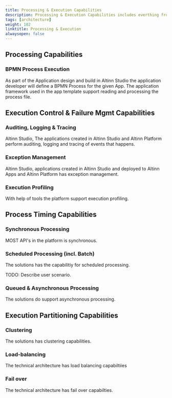 ```yaml
---
title: Processing & Execution Capabilities
description: Processing & Execution Capabilities includes everthing from processing a defined business processes to loadbalancing and failover
tags: [architecture]
weight: 102
linktitle: Processing & Execution
alwaysopen: false
---
```

##	Processing Capabilities

### BPMN Process Execution
As part of the Application design and build in Altinn Studio the application developer will define a BPMN Process for the given App. 
The application framework used in the app template support reading and processing the process file. 

## Execution Control & Failure Mgmt Capabilities

###	Auditing, Logging & Tracing
Altinn Studio, The applications created in Altinn Studio and Altinn Platform perform auditing, logging and tracing of events that happens.

### Exception Management
Altinn Studio, applications created in Altinn Studio and deployed to Altinn Apps and Altinn Platform has exception management.

### Execution Profiling
With help of tools the platform support execution profiling.

##	Process Timing Capabilities

### Synchronous Processing
MOST API's in the platform is synchronous.

### Scheduled Processing (incl. Batch)
The solutions has the capabilitiy for scheduled processing. 

TODO: Describe user scenario.

### Queued & Asynchronous Processing
The solutions do support asynchronous processing.

## Execution Partitioning Capabilities

### Clustering 
The solutions has clustering capabilities.

### Load-balancing

The technical architecture has load balancing capabiltiies

### Fail over
The technical architecture has fail over capabilties. 
